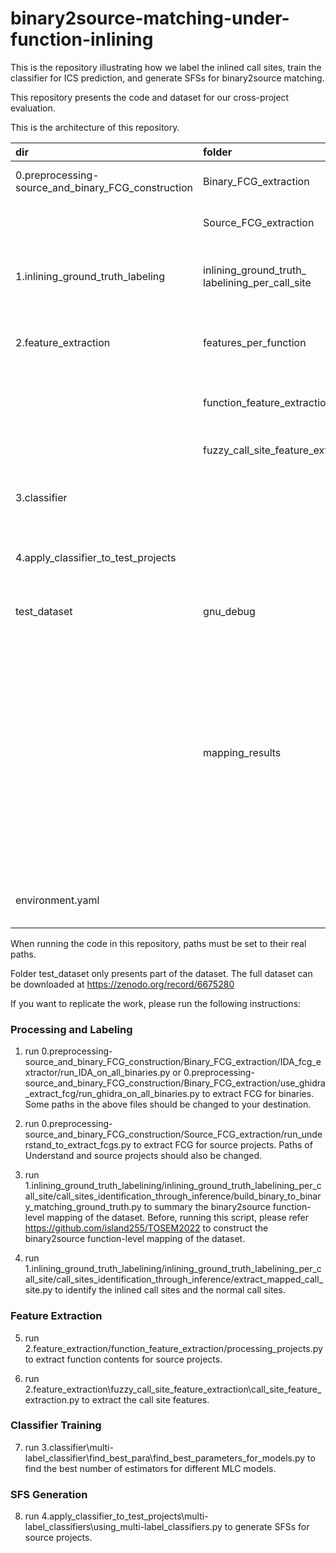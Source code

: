 # binary2source-matching-under-function-inlining

This is the repository illustrating how we label the inlined call sites, train the classifier for ICS prediction, and generate SFSs for binary2source matching.

This repository presents the code and dataset for our cross-project evaluation.

This is the architecture of this repository.

| dir | folder | function |
| :----  | :--- | :------- |
| 0.preprocessing-source_and_binary_FCG_construction  |  Binary_FCG_extraction | scripts to extract binary FCGs|
| | Source_FCG_extraction | scripts to extract source FCGs|
| 1.inlining_ground_truth_labeling  |  inlining_ground_truth_ labelining_per_call_site | labeling call sites with inline or normal labels |
| 2.feature_extraction | features_per_function | extracted function contents using tree-sitter |
| | function_feature_extraction | scripts to extract function contents |
| | fuzzy_call_site_feature_extraction | scripts to extract call site feature |
| 3.classifier | | multi-label classifiers for ICS prediction |
| 4.apply_classifier_to_test_projects | | using multi-label classifiers to generate SFSs | 
| test_dataset | gnu_debug | the generated binaries | 
| | mapping_results | function-level mapping results obtained using function inlining identification tool in paper "1-to-1 or 1-to-n? Investigating the Effect of Function Inlining on Binary Similarity Analysis" |
| environment.yaml | | packages needed to be installed in Windows|

When running the code in this repository, paths must be set to their real paths.

Folder test_dataset only presents part of the dataset. The full dataset can be downloaded at https://zenodo.org/record/6675280

If you want to replicate the work, please run the following instructions:

### Processing and Labeling

1. run 0.preprocessing-source_and_binary_FCG_construction/Binary_FCG_extraction/IDA_fcg_extractor/run_IDA_on_all_binaries.py or 0.preprocessing-source_and_binary_FCG_construction/Binary_FCG_extraction/use_ghidra_extract_fcg/run_ghidra_on_all_binaries.py to extract FCG for binaries. Some paths in the above files should be changed to your destination.

2. run 0.preprocessing-source_and_binary_FCG_construction/Source_FCG_extraction/run_understand_to_extract_fcgs.py to extract FCG for source projects. Paths of Understand and source projects should also be changed.

3. run 1.inlining_ground_truth_labelining/inlining_ground_truth_labelining_per_call_site/call_sites_identification_through_inference/build_binary_to_binary_matching_ground_truth.py to summary the binary2source function-level mapping of the dataset. Before, running this script, please refer https://github.com/island255/TOSEM2022 to construct the binary2source function-level mapping of the dataset.

4. run 1.inlining_ground_truth_labelining/inlining_ground_truth_labelining_per_call_site/call_sites_identification_through_inference/extract_mapped_call_site.py to identify the inlined call sites and the normal call sites.

### Feature Extraction

5. run 2.feature_extraction/function_feature_extraction/processing_projects.py to extract function contents for source projects.

6. run 2.feature_extraction\fuzzy_call_site_feature_extraction\call_site_feature_extraction.py to extract the call site features.

### Classifier Training

7. run 3.classifier\multi-label_classifier\find_best_para\find_best_parameters_for_models.py to find the best number of estimators for different MLC models.

### SFS Generation

8. run 4.apply_classifier_to_test_projects\multi-label_classifiers\using_multi-label_classifiers.py to generate SFSs for source projects.


